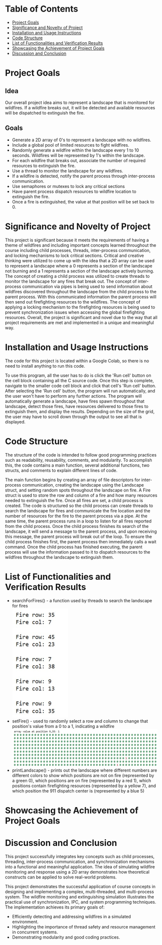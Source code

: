 # Table of Contents
- [Project Goals](#project-goals)
-  [Significance and Novelty of Project](#significance-and-novelty-of-project)
-  [Installation and Usage Instructions](#installation-and-usage-instructions)
-  [Code Structure](#code-structure)
-  [List of Functionalities and Verification Results](#list-of-functionalities-and-verification-results)
-  [Showcasing the Achievement of Project Goals](#showcasing-the-achievement-of-project-goals)
-  [Discussion and Conclusion](#discussion-and-conclusion)

# Project Goals
## Idea
Our overall project idea aims to represent a landscape that is monitored for wildfires. If a wildfire breaks out, it will be detected and available resources will be dispatched to extinguish the fire. 

## Goals
- Generate a 2D array of 0's to represent a landscape with no wildfires.
- Include a global pool of limited resources to fight wildfires.
- Randomly generate a wildfire within the landscape every 1 to 10 seconds. Wildfires will be represented by 1's within the landscape.
- For each wildfire that breaks out, associate the number of required resources to extinguish the fire.
- Use a thread to monitor the landscape for any wildfires.
- If a wildfire is detected, notify the parent process through inter-process communication.
- Use semaphores or mutexes to lock any critical sections
- Have parent process dispatch resources to wildfire location to extinguish the fire.
- Once a fire is extinguished, the value at that position will be set back to 0.

# Significance and Novelty of Project
This project is significant because it meets the requirements of having a theme of wildfires and including important concepts learned throughout the course including child processes, threads, inter-process communication, and locking mechanisms to lock critical sections. Critical and creative thinking were utilized to come up with the idea that a 2D array can be used to represent a landscape where a 0 represents a section of the landscape not burning and a 1 represents a section of the landscape actively burning. The concept of creating a child process was utilized to create threads to monitor the landscape for any fires that break out. The concept of inter-process communication via pipes is being used to send information about wildfires discovered throughout the landscape from the child process to the parent process. With this communicated information the parent process will then send out firefighting resources to the wildfires. The concept of applying a locking mechanism to the firefighting resources is being used to prevent synchronization issues when accessing the global firefighting resources. Overall, the project is significant and novel due to the way that all project requirements are met and implemented in a unique and meaningful way.

# Installation and Usage Instructions
The code for this project is located within a Google Colab, so there is no need to install anything to run this code.  

To use this program, all the user has to do is click the 'Run cell' button on the cell block containing all the C source code. Once this step is complete, navigate to the smaller code cell block and click that cell's 'Run cell' button. After selecting the 'Run cell' button, the program will run automatically, and the user won't have to perform any further actions. The program will automatically generate a landscape, have fires spawn throughout that landscape, detect those fires, have resources delivered to those fires to extinguish them, and display the results. Depending on the size of the grid, the user may have to scroll down through the output to see all that is displayed. 

# Code Structure
The structure of the code is intended to follow good programming practices such as readability, reusability, comments, and modularity. To accomplish this, the code contains a main function, several additional functions, two structs, and comments to explain different lines of code. 

The main function begins by creating an array of file descriptors for inter-process communication, creating the landscape using the Landscape struct, and setting random spots throughout the landscape on fire. A Fire struct is used to store the row and column of a fire and how many resources needed to extinguish the fire. Once all fires are set, a child process is created. The code is structured so the child process can create threads to search the landscape for fires and communicate the fire location and the number of resources for the fire to the parent process via a pipe. At the same time, the parent process runs in a loop to listen for all fires reported from the child process. Once the child process finishes its search of the landscape, it will send a message to the parent process, and upon receiving this message, the parent process will break out of the loop. To ensure the child process finishes first, the parent process then immediately calls a wait command. Once the child process has finished executing, the parent process will use the information passed to it to dispatch resources to the wildfires throughout the landscape to extinguish them. 

# List of Functionalities and Verification Results
- searchForFires() - a function used by threads to search the landscape for fires  
![image](/images/searchForFiresOutput.jpg) 
- setFire() - used to randomly select a row and column to change that position's value from a 0 to a 1, indicating a wildfire
![image](/images/setFiresOutput.jpg) 
- printLandscape() - prints out the landscape where different numbers are different colors to show which positions are not on fire (represented by a green 0), which positions are on fire (represented by a red 1), which positions contain firefighting resources (represented by a yellow 7), and which position the 911 dispatch center is (represented by a blue 5)
# Showcasing the Achievement of Project Goals

# Discussion and Conclusion
This project successfully integrates key concepts such as child processes, threading, inter-process communication, and synchronization mechanisms into a functional and meaningful application. The idea of simulating wildfire monitoring and response using a 2D array demonstrates how theoretical constructs can be applied to solve real-world problems.

This project demonstrates the successful application of course concepts in designing and implementing a complex, multi-threaded, and multi-process system. The wildfire monitoring and extinguishing simulation illustrates the practical use of synchronization, IPC, and system programming techniques. The implementation achieves its primary goals of:
- Efficiently detecting and addressing wildfires in a simulated environment.
- Highlighting the importance of thread safety and resource management in concurrent systems.
- Demonstrating modularity and good coding practices.
